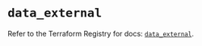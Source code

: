 # `data_external`

Refer to the Terraform Registry for docs: [`data_external`](https://registry.terraform.io/providers/hashicorp/external/2.3.5/docs/data-sources/external).

